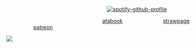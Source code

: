 
‎‎ ‎ ‎‎ ‎ ‎‎ ‎‎ ‎ ‎‎ ‎ ‎‎ ‎‎ ‎ ‎‎ ‎ ‎‎ ‎‎ ‎ ‎‎ ‎ ‎‎ ‎‎ ‎ ‎‎ ‎ ‎‎ ‎‎ ‎ ‎‎ ‎ ‎‎‎‎ ‎ ‎‎ ‎ ‎‎ ‎‎ ‎ ‎‎ ‎ ‎‎ ‎‎ ‎ ‎‎ ‎ ‎‎ ‎ ‎‎ ‎ ‎‎ ‎‎ ‎ ‎‎ ‎ ‎‎  ‎‎ ‎ ‎‎ ‎ ‎‎   ‎  ‎  ‎  ‎  ‎ ‎  ‎  ‎  ‎  ‎[![spotify-github-profile](https://spotify-github-profile.kittinanx.com/api/view?uid=wsfwspulvvl36v3daswa3l1w7&cover_image=true&theme=novatorem&show_offline=false&background_color=121212&interchange=false&bar_color=bce6ce&bar_color_cover=false)](https://github.com/kittinan/spotify-github-profile)

‎ ‎ ‎‎ ‎ ‎‎ ‎ ‎‎ ‎ ‎‎ ‎ ‎‎ ‎ ‎‎ ‎ ‎ ‎ ‎‎ ‎ ‎‎ ‎ ‎‎ ‎ ‎‎ ‎ ‎‎ ‎ ‎‎ ‎ ‎‎ ‎ ‎‎ ‎ ‎‎ ‎ ‎‎ ‎ ‎‎ ‎ ‎‎ ‎ ‎‎ ‎ ‎‎ ‎ ‎‎ ‎ ‎‎ ‎ ‎‎ ‎  ‎  ‎  ‎  ‎   ‎ ‎ ‎ ‎ ‎ ‎ ‎‎ ‎ ‎  ‎ ‎‎‎[atabook](https://yuslon.atabook.org/) ‎ ‎ ‎‎ ‎ ‎‎ ‎ ‎‎ ‎ ‎‎ ‎ ‎‎ ‎ ‎‎ ‎ ‎‎ ‎ ‎‎ ‎ ‎‎  ‎ ‎‎ ‎ ‎‎‎ ‎‎ ‎ ‎‎ ‎‎‎[strawpage](https://yuslon.straw.page) ‎‎ ‎ ‎ ‎‎ ‎ ‎‎ ‎ ‎‎ ‎ ‎‎ ‎ ‎‎ ‎ ‎‎ ‎ ‎‎ ‎ ‎‎ ‎ ‎ ‎‎ ‎ ‎‎ ‎ ‎‎ ‎ ‎‎ ‎ ‎ ‎‎[patreon](https://www.patreon.com/c/YUSlON)

![](https://media.discordapp.net/attachments/1067930843470909460/1419378709311524954/IMG_2195.png?ex=68d18aef&is=68d0396f&hm=f30fb371742dcd82bbf2c6289322df96484354be6db502ebf6f267919ae68826&=&format=webp&quality=lossless&width=1522&height=856)

<!--
**YUSlON/YUSlON** is a ✨ _special_ ✨ repository because its `README.md` (this file) appears on your GitHub profile.

Here are some ideas to get you started:

- 🔭 I’m currently working on ...
- 🌱 I’m currently learning ...
- 👯 I’m looking to collaborate on ...
- 🤔 I’m looking for help with ...
- 💬 Ask me about ...
- 📫 How to reach me: ...
- 😄 Pronouns: ...
- ⚡ Fun fact: ...
-->

